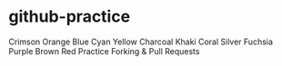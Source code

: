 # github-practice
Crimson
Orange
Blue
Cyan
Yellow
Charcoal
Khaki
Coral
Silver
Fuchsia
Purple
Brown
Red
Practice Forking &amp; Pull Requests
